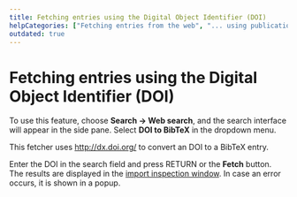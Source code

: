 ```yaml
---
title: Fetching entries using the Digital Object Identifier (DOI)
helpCategories: ["Fetching entries from the web", "... using publication identifiers"]
outdated: true
---
```


# Fetching entries using the Digital Object Identifier (DOI)

To use this feature, choose **Search -&gt; Web search**, and the search interface will appear in the side pane. Select **DOI to BibTeX** in the dropdown menu.

This fetcher uses <http://dx.doi.org/> to convert an DOI to a BibTeX entry.

Enter the DOI in the search field and press <kdb>RETURN</kdb> or the **Fetch** button.
The results are displayed in the [import inspection window](ImportInspectionDialog).
In case an error occurs, it is shown in a popup.
